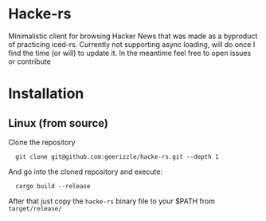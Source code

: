 # Hacke-rs
Minimalistic client for browsing Hacker News that was made as a byproduct of practicing iced-rs.
Currently not supporting async loading, will do once I find the time (or will) to update it. In
the meantime feel free to open issues or contribute

# Installation
## Linux (from source)
Clone the repository
```
  git clone git@github.com:geerizzle/hacke-rs.git --depth 1
```
And go into the cloned repository and execute:
```
  cargo build --release
```
After that just copy the `hacke-rs` binary file to your $PATH from `target/release/`
